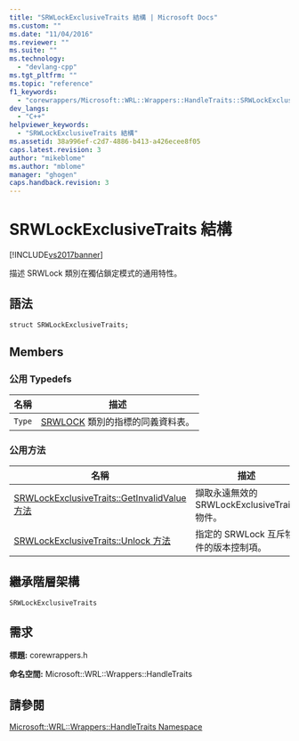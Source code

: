 ```yaml
---
title: "SRWLockExclusiveTraits 結構 | Microsoft Docs"
ms.custom: ""
ms.date: "11/04/2016"
ms.reviewer: ""
ms.suite: ""
ms.technology: 
  - "devlang-cpp"
ms.tgt_pltfrm: ""
ms.topic: "reference"
f1_keywords: 
  - "corewrappers/Microsoft::WRL::Wrappers::HandleTraits::SRWLockExclusiveTraits"
dev_langs: 
  - "C++"
helpviewer_keywords: 
  - "SRWLockExclusiveTraits 結構"
ms.assetid: 38a996ef-c2d7-4886-b413-a426ecee8f05
caps.latest.revision: 3
author: "mikeblome"
ms.author: "mblome"
manager: "ghogen"
caps.handback.revision: 3
---
```

# SRWLockExclusiveTraits 結構
[!INCLUDE[vs2017banner](../assembler/inline/includes/vs2017banner.md)]

描述 SRWLock 類別在獨佔鎖定模式的通用特性。  
  
## 語法  
  
```  
struct SRWLockExclusiveTraits;  
```  
  
## Members  
  
### 公用 Typedefs  
  
|名稱|描述|  
|--------|--------|  
|`Type`|[SRWLOCK](../windows/srwlock-class.md) 類別的指標的同義資料表。|  
  
### 公用方法  
  
|名稱|描述|  
|--------|--------|  
|[SRWLockExclusiveTraits::GetInvalidValue 方法](../windows/srwlockexclusivetraits-getinvalidvalue-method.md)|擷取永遠無效的 SRWLockExclusiveTraits 物件。|  
|[SRWLockExclusiveTraits::Unlock 方法](../windows/srwlockexclusivetraits-unlock-method.md)|指定的 SRWLock 互斥物件的版本控制項。|  
  
## 繼承階層架構  
 `SRWLockExclusiveTraits`  
  
## 需求  
 **標題:** corewrappers.h  
  
 **命名空間:** Microsoft::WRL::Wrappers::HandleTraits  
  
## 請參閱  
 [Microsoft::WRL::Wrappers::HandleTraits Namespace](../windows/microsoft-wrl-wrappers-handletraits-namespace.md)